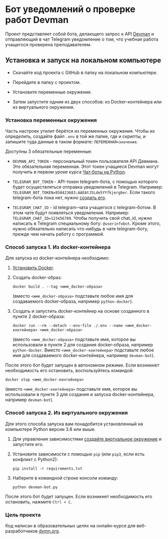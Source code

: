 # Бот уведомлений о проверке работ Devman

Проект представляет собой бота, делающего запрос к API [Devman](https://dvmn.org/) и отправляющий в чат Telegram уведомление о том, что учебная работа учащегося проверена преподавателем.


## Установка и запуск на локальном компьютере

- Скачайте код проекта с GitHub в папку на локальном компьютере.

- Перейдите в папку с проектом.

- Установите переменные окружения.

- Затем запустите одним из двух способов: из Docker-контейнера или из виртуального окружения.

### Установка переменных окружения

Часть настроек утилит берётся из переменных окружения. Чтобы их определить, создайте файл `.env` в той же папке, где и скрипты, и запишите туда данные в таком формате: `ПЕРЕМЕННАЯ=значение`.

Доступны 3 обязательные переменные:

- `DEVMAN_API_TOKEN` - персональный токен пользователя API Девмана. Это обязательная переменная. Этот токен учащиеся Devman могут получить в первом уроке курса [Чат-боты на Python](https://dvmn.org/modules/chat-bots/).

- `TELEGRAM_BOT_TOKEN` - API-токен telegram-бота, с помощью которого будет осуществляться отправка уведомлений в Telegram. Например: `TELEGRAM_BOT_TOKEN=958423683:AAEAtJ5Lde5YYfkjergber`. Если такого telegram-бота пока нет, нужно [создать его](https://way23.ru/регистрация-бота-в-telegram.html).

- `TELEGRAM_CHAT_ID` - id telegram-чата учащегося с telegram-ботом. В этом чате будут появляться уведомления. Например: `TELEGRAM_CHAT_ID=123456789`. Чтобы получить свой chat_id, нужно написать в Telegram специальному боту: `@userinfobot`. Кроме этого, нужно обязательно написать что-нибудь в чате telegram-боту, прежде чем начать работу с программой.

### Способ запуска 1. Из docker-контейнера

Для запуска из docker-контейнера необходимо:

1. [Установить Docker](https://docs.docker.com/get-docker/).

2. Создать docker-образ:
	```
	docker build . --tag <имя_docker-образа>
	```
	(вместо `<имя_docker-образа>` подставьте любое имя для создаваемого docker-образа, например `python-docker`).

3. Создать и запустить docker-контейнер на основе созданного в пункте 2 docker-образа:
	```
	docker run --rm --detach --env-file ./.env --name <имя_docker-контейнера> <имя_docker-образа>
	```
	(вместо `<имя_docker-образа>` подставьте имя, которое вы использовали в пункте 2 для создания docker-образа, например `python-docker`. Вместо `<имя_docker-контейнера>` подставьте любое имя для создаваемого docker-контейнера, например `devman-bot`).

После этого бот будет запущен в автономном режиме. Если возникнет необходимость его остановить, воспользуйтесь командой:
```
docker stop <имя_docker-контейнера>
```
(вместо `<имя_docker-контейнера>` подставьте имя, которое вы использовали в пункте 3 для создания и запуска docker-контейнера, например `devman-bot`).

### Способ запуска 2. Из виртуального окружения

Для этого способа запуска вам понадобится установленный на компьютере Python версии 3.8 или выше.

1. Для управления зависимостями [создайте виртуальное окружение](https://docs.python.org/3.8/library/venv.html) и запустите его.

2. Установите зависимости с помощью `pip` (или `pip3`, если есть конфликт с Python2):
	```
	pip install -r requirements.txt
	```

3. Наберите в командной строке консоли команду:
	```
	python devman-bot.py
	```

После этого бот будет запущен. Если возникнет необходимость его остановить, нажмите `Ctrl + C`.


### Цель проекта

Код написан в образовательных целях на онлайн-курсе для веб-разработчиков [dvmn.org](https://dvmn.org/).
